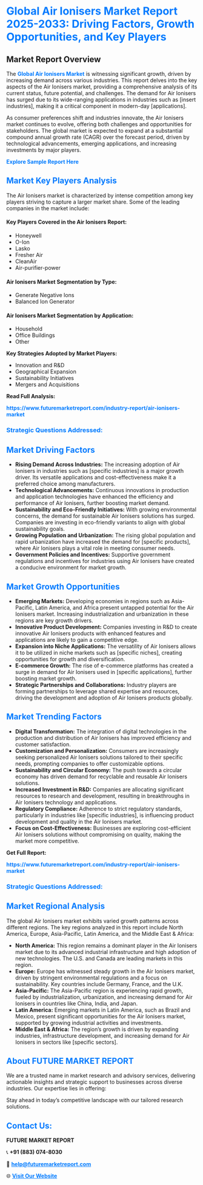 <h1 style="color: #007BFF;">Global Air Ionisers Market Report 2025-2033: Driving Factors, Growth Opportunities, and Key Players</h1>

<section id="overview">
<h2>Market Report Overview</h2>
<p>The <a href="https://www.futuremarketreport.com/industry-report/air-ionisers-market" style="color: #007BFF; text-decoration: none;"><strong>Global Air Ionisers Market</strong></a> is witnessing significant growth, driven by increasing demand across various industries. This report delves into the key aspects of the Air Ionisers market, providing a comprehensive analysis of its current status, future potential, and challenges. The demand for Air Ionisers has surged due to its wide-ranging applications in industries such as [insert industries], making it a critical component in modern-day [applications].</p>
<p>As consumer preferences shift and industries innovate, the Air Ionisers market continues to evolve, offering both challenges and opportunities for stakeholders. The global market is expected to expand at a substantial compound annual growth rate (CAGR) over the forecast period, driven by technological advancements, emerging applications, and increasing investments by major players.</p>
</section>

<section id="overview">
<p><a href="https://www.futuremarketreport.com/request-sample/reportId=89462" style="color: #007BFF; text-decoration: none;"><strong>Explore Sample Report Here</strong></a></p>
</section>

<section id="key-players">
<h2 style="color: #007BFF;">Market Key Players Analysis</h2>
<p>The Air Ionisers market is characterized by intense competition among key players striving to capture a larger market share. Some of the leading companies in the market include:</p>
<h4>Key Players Covered in the Air Ionisers Report:</h4>
<ul><li>Honeywell</li><li>O-Ion</li><li>Lasko</li><li>Fresher Air</li><li>CleanAir</li><li>Air-purifier-power</li></ul>
<h4>Air Ionisers Market Segmentation by Type:</h4>
<ul><li>Generate Negative Ions</li><li>Balanced Ion Generator</li></ul>

<h4>Air Ionisers Market Segmentation by Application:</h4>
<ul><li>Household</li><li>Office Buildings</li><li>Other</li></ul>
<p><strong>Key Strategies Adopted by Market Players:</strong></p>
<ul>
<li>Innovation and R&D</li>
<li>Geographical Expansion</li>
<li>Sustainability Initiatives</li>
<li>Mergers and Acquisitions</li>
</ul>
</section>

<section>
<p><strong>Read Full Analysis: </strong></p><a href="https://www.futuremarketreport.com/industry-report/air-ionisers-market" style="color: #007BFF; text-decoration: none;"><strong>https://www.futuremarketreport.com/industry-report/air-ionisers-market</strong></a>
<h3 style="color: #007BFF;">Strategic Questions Addressed:</h3>
</section>

<section id="driving-factors">
<h2 style="color: #007BFF;">Market Driving Factors</h2>
<ul>
<li><strong>Rising Demand Across Industries:</strong> The increasing adoption of Air Ionisers in industries such as [specific industries] is a major growth driver. Its versatile applications and cost-effectiveness make it a preferred choice among manufacturers.</li>
<li><strong>Technological Advancements:</strong> Continuous innovations in production and application technologies have enhanced the efficiency and performance of Air Ionisers, further boosting market demand.</li>
<li><strong>Sustainability and Eco-Friendly Initiatives:</strong> With growing environmental concerns, the demand for sustainable Air Ionisers solutions has surged. Companies are investing in eco-friendly variants to align with global sustainability goals.</li>
<li><strong>Growing Population and Urbanization:</strong> The rising global population and rapid urbanization have increased the demand for [specific products], where Air Ionisers plays a vital role in meeting consumer needs.</li>
<li><strong>Government Policies and Incentives:</strong> Supportive government regulations and incentives for industries using Air Ionisers have created a conducive environment for market growth.</li>
</ul>
</section>

<section id="growth-opportunities">
<h2 style="color: #007BFF;">Market Growth Opportunities</h2>
<ul>
<li><strong>Emerging Markets:</strong> Developing economies in regions such as Asia-Pacific, Latin America, and Africa present untapped potential for the Air Ionisers market. Increasing industrialization and urbanization in these regions are key growth drivers.</li>
<li><strong>Innovative Product Development:</strong> Companies investing in R&D to create innovative Air Ionisers products with enhanced features and applications are likely to gain a competitive edge.</li>
<li><strong>Expansion into Niche Applications:</strong> The versatility of Air Ionisers allows it to be utilized in niche markets such as [specific niches], creating opportunities for growth and diversification.</li>
<li><strong>E-commerce Growth:</strong> The rise of e-commerce platforms has created a surge in demand for Air Ionisers used in [specific applications], further boosting market growth.</li>
<li><strong>Strategic Partnerships and Collaborations:</strong> Industry players are forming partnerships to leverage shared expertise and resources, driving the development and adoption of Air Ionisers products globally.</li>
</ul>
</section>

<section id="trending-factors">
<h2 style="color: #007BFF;">Market Trending Factors</h2>
<ul>
<li><strong>Digital Transformation:</strong> The integration of digital technologies in the production and distribution of Air Ionisers has improved efficiency and customer satisfaction.</li>
<li><strong>Customization and Personalization:</strong> Consumers are increasingly seeking personalized Air Ionisers solutions tailored to their specific needs, prompting companies to offer customizable options.</li>
<li><strong>Sustainability and Circular Economy:</strong> The push towards a circular economy has driven demand for recyclable and reusable Air Ionisers solutions.</li>
<li><strong>Increased Investment in R&D:</strong> Companies are allocating significant resources to research and development, resulting in breakthroughs in Air Ionisers technology and applications.</li>
<li><strong>Regulatory Compliance:</strong> Adherence to strict regulatory standards, particularly in industries like [specific industries], is influencing product development and quality in the Air Ionisers market.</li>
<li><strong>Focus on Cost-Effectiveness:</strong> Businesses are exploring cost-efficient Air Ionisers solutions without compromising on quality, making the market more competitive.</li>
</ul>
</section>

<section>
<p><strong>Get Full Report: </strong></p><a href="https://www.futuremarketreport.com/industry-report/air-ionisers-market" style="color: #007BFF; text-decoration: none;"><strong>https://www.futuremarketreport.com/industry-report/air-ionisers-market</strong></a>
<h3 style="color: #007BFF;">Strategic Questions Addressed:</h3>
</section>


<section id="regional-analysis">
<h2 style="color: #007BFF;">Market Regional Analysis</h2>
<p>The global Air Ionisers market exhibits varied growth patterns across different regions. The key regions analyzed in this report include North America, Europe, Asia-Pacific, Latin America, and the Middle East & Africa:</p>
<ul>
<li><strong>North America:</strong> This region remains a dominant player in the Air Ionisers market due to its advanced industrial infrastructure and high adoption of new technologies. The U.S. and Canada are leading markets in this region.</li>
<li><strong>Europe:</strong> Europe has witnessed steady growth in the Air Ionisers market, driven by stringent environmental regulations and a focus on sustainability. Key countries include Germany, France, and the U.K.</li>
<li><strong>Asia-Pacific:</strong> The Asia-Pacific region is experiencing rapid growth, fueled by industrialization, urbanization, and increasing demand for Air Ionisers in countries like China, India, and Japan.</li>
<li><strong>Latin America:</strong> Emerging markets in Latin America, such as Brazil and Mexico, present significant opportunities for the Air Ionisers market, supported by growing industrial activities and investments.</li>
<li><strong>Middle East & Africa:</strong> The region’s growth is driven by expanding industries, infrastructure development, and increasing demand for Air Ionisers in sectors like [specific sectors].</li>
</ul>
</section>

<footer>
<h2 style="color: #007BFF;">About FUTURE MARKET REPORT</h2>
<p>We are a trusted name in market research and advisory services, delivering actionable insights and strategic support to businesses across diverse industries. Our expertise lies in offering:</p>

<p>Stay ahead in today’s competitive landscape with our tailored research solutions.</p>

<h2 style="color: #007BFF;">Contact Us:</h2>
<p><strong>FUTURE MARKET REPORT</strong></p>
<p>📞 <strong>+91 (883) 074-8030</strong></p>
<p>📧 <strong><a href="mailto:help@futuremarketreport.com" style="color: #007BFF;">help@futuremarketreport.com</a></strong></p>
<p>🌐 <strong><a href="https://www.futuremarketreport.com/" style="color: #007BFF;">Visit Our Website</a></strong></p>
</footer>